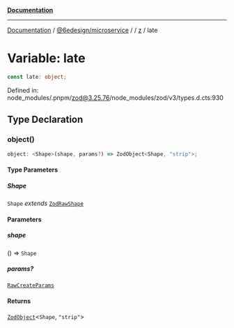 [**Documentation**](../../../../../README.md)

***

[Documentation](../../../../../README.md) / [@6edesign/microservice](../../../README.md) / [](../../../README.md) / [z](../README.md) / late

# Variable: late

```ts
const late: object;
```

Defined in: node\_modules/.pnpm/zod@3.25.76/node\_modules/zod/v3/types.d.cts:930

## Type Declaration

### object()

```ts
object: <Shape>(shape, params?) => ZodObject<Shape, "strip">;
```

#### Type Parameters

##### Shape

`Shape` *extends* [`ZodRawShape`](../type-aliases/ZodRawShape.md)

#### Parameters

##### shape

() => `Shape`

##### params?

[`RawCreateParams`](../type-aliases/RawCreateParams.md)

#### Returns

[`ZodObject`](../classes/ZodObject.md)&lt;`Shape`, `"strip"`&gt;
